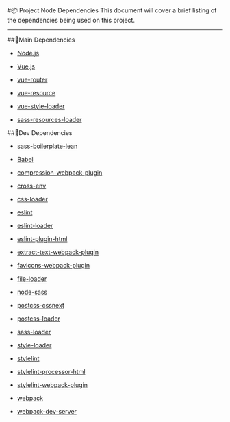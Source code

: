 #:package: Project Node Dependencies
This document will cover a brief listing of the dependencies being used on this project.

---

##:floppy_disk:Main Dependencies
* [Node.js](https://nodejs.org/en/docs/ "Node Js documentation")

* [Vue.js](https://vuejs.org/v2/api/ "Vue.JS documentation")

* [vue-router](https://github.com/vuejs/vue-router "Vue Router documentation")

* [vue-resource](https://github.com/pagekit/vue-resource "Vue Resource documentation")

* [vue-style-loader](https://github.com/vuejs/vue-style-loader "Vue Style Loader documentation")

* [sass-resources-loader](https://github.com/shakacode/sass-resources-loader
  "SASS Share Resources")

##:floppy_disk:Dev Dependencies
* [sass-boilerplate-lean](https://github.com/MoreiraDevelopment/sass-boilerplate/tree/master/sass-boilerplate-lean "MDEV Sass Boilerplate")

* [Babel](http://babeljs.io/docs/setup/ "Babel Documentation")

* [compression-webpack-plugin](https://github.com/webpack-contrib/compression-webpack-plugin "Webpack Compression documentation")

* [cross-env](https://www.npmjs.com/package/cross-env "Cross Environment documentation")

* [css-loader](https://github.com/webpack-contrib/css-loader "CSS Loader documentation")

* [eslint](http://eslint.org/docs/developer-guide/ "ESlint documentation")

* [eslint-loader](https://github.com/MoOx/eslint-loader "ESlint documentation")

* [eslint-plugin-html](https://www.npmjs.com/package/eslint-plugin-html "ESlint documentation")

* [extract-text-webpack-plugin](https://github.com/webpack-contrib/extract-text-webpack-plugin "Extract Text Plugin")

* [favicons-webpack-plugin](https://www.npmjs.com/package/favicons-webpack-plugin
  "Webpack Favicon generator")

* [file-loader](https://github.com/webpack-contrib/file-loader "Vue File Loader documentation")

* [node-sass](https://github.com/sass/node-sass "node sass documentation")

* [postcss-cssnext](https://github.com/MoOx/postcss-cssnext "postcss cssnext documentation")

* [postcss-loader](https://github.com/postcss/postcss-loader "postcss loader documentation")

* [sass-loader](https://github.com/jtangelder/sass-loader "Sass loader documentation")

* [style-loader](https://www.npmjs.com/package/vue-style-loader "Style Loader")

* [stylelint](https://stylelint.io/developer-guide "Stylelint documentation")

* [stylelint-processor-html](https://github.com/ccbikai/stylelint-processor-html "Stylelint documentation")

* [stylelint-webpack-plugin](https://www.npmjs.com/package/stylelint-webpack-plugin "Stylelint documentation")

* [webpack](https://webpack.js.org/configuration/ "Webpack documentation")

* [webpack-dev-server](https://webpack.github.io/docs/webpack-dev-server.html "Webpack Server documentation")

